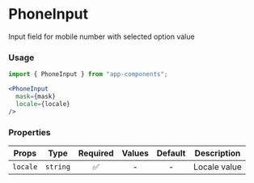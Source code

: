 # PhoneInput

Input field for mobile number with selected option value 

### Usage

```js
import { PhoneInput } from "app-components";
```

```jsx
<PhoneInput
  mask={mask}
  locale={locale}
/>
```

### Properties

| Props               |   Type   | Required |             Values              | Default | Description                                                                                                                                                                                                                                                   |
| ------------------- | :------: | :------: | :-----------------------------: | :-----: | ------------------------------------------------------------------------------------------------------------------------------------------------------------------------------------------------------------------------------------------------------------- |
| `locale`             | `string` |    ✅    |                -                |    -    | Locale value                                                                                                                                                                                                                                            |
